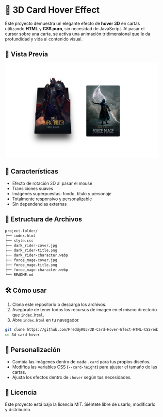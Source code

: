 # 🎴 3D Card Hover Effect

Este proyecto demuestra un elegante efecto de **hover 3D** en cartas utilizando **HTML** y **CSS puro**, sin necesidad de JavaScript. Al pasar el cursor sobre una carta, se activa una animación tridimensional que le da profundidad y vida al contenido visual.

## 📸 Vista Previa

![preview](./example.jpg)

## 🚀 Características

- Efecto de rotación 3D al pasar el mouse
- Transiciones suaves
- Imágenes superpuestas: fondo, título y personaje
- Totalmente responsivo y personalizable
- Sin dependencias externas

## 🧩 Estructura de Archivos

```
project-folder/
├── index.html
├── style.css
├── dark_rider-cover.jpg
├── dark_rider-title.png
├── dark_rider-character.webp
├── force_mage-cover.jpg
├── force_mage-title.png
├── force_mage-character.webp
└── README.md
```

## 🛠️ Cómo usar

1. Clona este repositorio o descarga los archivos.
2. Asegúrate de tener todos los recursos de imagen en el mismo directorio que `index.html`.
3. Abre `index.html` en tu navegador.

```bash
git clone https://github.com/FreddyR03/3D-Card-Hover-Efect-HTML-CSS/edit/main/README.md
cd 3d-card-hover
```

## 🧪 Personalización

- Cambia las imágenes dentro de cada `.card` para tus propios diseños.
- Modifica las variables CSS (`--card-height`) para ajustar el tamaño de las cartas.
- Ajusta los efectos dentro de `:hover` según tus necesidades.

## 📄 Licencia

Este proyecto está bajo la licencia MIT. Siéntete libre de usarlo, modificarlo y distribuirlo.


